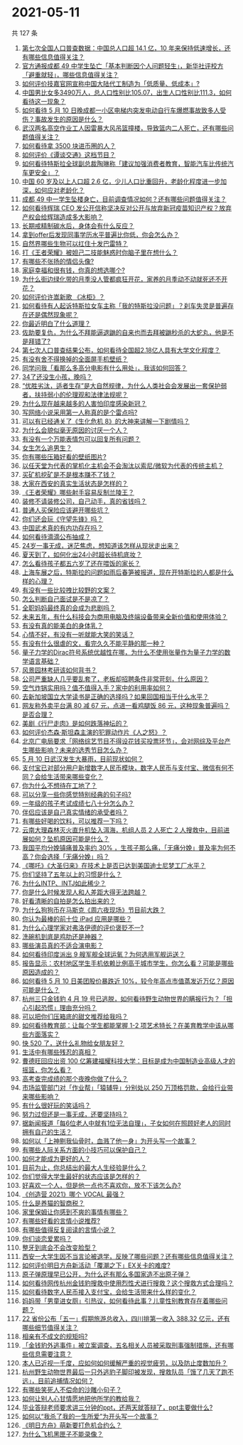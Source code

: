 # 2021-05-11

共 127 条

<!-- BEGIN -->
<!-- 最后更新时间 Tue May 11 2021 14:01:41 GMT+0800 (China Standard Time) -->

1. [第七次全国人口普查数据：中国总人口超 14.1 亿，10
   年来保持低速增长，还有哪些信息值得关注？](https://www.zhihu.com/question/458811096)
2. [官方通报成都 49
   中学生坠亡「基本判断因个人问题轻生」，新华社评校方「避重就轻」，哪些信息值得关注？](https://www.zhihu.com/question/458795206)
3. [如何评价技嘉官网宣称中国大陆代工制造为「低质量、低成本」?](https://www.zhihu.com/question/458796364)
4. [中国男比女多3490万人，总人口性别比105.07，出生人口性别比111.3，如何看待这一现象？](https://www.zhihu.com/question/458812209)
5. [如何看待 5 月 10
   日晚成都一小区电梯内突发电动自行车爆燃事故致多人受伤？事故发生的原因是什么？](https://www.zhihu.com/question/458774852)
6. [武汉两名高空作业工人因雷暴大风吊篮撞楼，导致篮内二人死亡，还有哪些问题值得关注？](https://www.zhihu.com/question/458802058)
7. [如何看待拿 3500 块进币圈的人？](https://www.zhihu.com/question/458207096)
8. [如何评价《谭谈交通》这档节目？](https://www.zhihu.com/question/41467514)
9. [如何看待特斯拉全球副总裁陶琳称「建议加强消费者教育，智能汽车比传统汽车更安全」？](https://www.zhihu.com/question/458706368)
10. [中国 60 岁及以上人口超 2.6
    亿，少儿人口比重回升，老龄化程度进一步加深，如何应对老龄化？](https://www.zhihu.com/question/458814159)
11. [成都 49
    中一学生坠楼身亡，目前调查情况如何？还有哪些问题值得关注？](https://www.zhihu.com/question/458690995)
12. [如何看待辉瑞 CEO
    发公开信称坚决反对公开与放弃新冠疫苗知识产权？放弃产权会给辉瑞造成多大影响？](https://www.zhihu.com/question/458516995)
13. [长期戒精制碳水后，身体会有什么反应？](https://www.zhihu.com/question/368157736)
14. [拿到offer后发现同事学历水平普遍比你低，你会怎么办？](https://www.zhihu.com/question/453425750)
15. [自然界哪些生物可以扛住十发巴雷特？](https://www.zhihu.com/question/458544903)
16. [打《王者荣耀》被妲己二技能魅惑时你脑子里在想什么？](https://www.zhihu.com/question/455738970)
17. [有哪些不张扬的情侣头像?](https://www.zhihu.com/question/330332961)
18. [家庭幸福和很有钱，你真的想选哪个?](https://www.zhihu.com/question/455357456)
19. [为什么街边绿化带的月季没人管都疯狂开花，家养的月季动不动就死还不开花？](https://www.zhihu.com/question/458723730)
20. [如何评价许嵩新歌 《冰柜》？](https://www.zhihu.com/question/458749554)
21. [如何看待有人起诉特斯拉女车主称「我的特斯拉没问题」？刹车失灵是普遍存在还是偶然现象呢？](https://www.zhihu.com/question/458816200)
22. [你最近明白了什么道理？](https://www.zhihu.com/question/431861103)
23. [佐助要复仇，为什么不拜能逼退鼬的自来也而去拜被鼬秒杀的大蛇丸，他是不是拜错了?](https://www.zhihu.com/question/447367718)
24. [第七次人口普查结果公布，如何看待全国超2.18亿人具有大学文化程度？](https://www.zhihu.com/question/458813993)
25. [有没有舍不得换掉的全面屏手机壁纸？](https://www.zhihu.com/question/420662927)
26. [同学问我「看那么多高分电影有什么用处」，我该如何回答？](https://www.zhihu.com/question/445536824)
27. [34了还没生小孩，晚吗？](https://www.zhihu.com/question/455564439)
28. [“优胜劣汰，适者生存”是大自然规律，为什么人类社会会发展出一套保护弱者，扶持弱小的伦理观和法律法规呢？](https://www.zhihu.com/question/458755052)
29. [为什么现在越来越多的人害怕印度感染新冠？](https://www.zhihu.com/question/384288033)
30. [写网络小说采用第一人称真的是个雷点吗?](https://www.zhihu.com/question/457091187)
31. [可以有已经通关了《生化危机 8》的大神来讲解一下剧情吗？](https://www.zhihu.com/question/458226745)
32. [为什么会貌似毫无原因的讨厌一个人？](https://www.zhihu.com/question/30497041)
33. [有没有一个万能表情包可以回复所有问题？](https://www.zhihu.com/question/341311495)
34. [女生怎么追男生？](https://www.zhihu.com/question/20250938)
35. [你有哪些压箱好看的壁纸图片?](https://www.zhihu.com/question/452324718)
36. [以任天堂为代表的掌机化主机会不会淘汰以索尼/微软为代表的传统主机？](https://www.zhihu.com/question/458614608)
37. [买矿机挖矿是不是根本赚不了钱？](https://www.zhihu.com/question/457183375)
38. [大家在西安的真实生活状态是怎样的？](https://www.zhihu.com/question/427334296)
39. [《王者荣耀》哪些射手容易反制兰陵王？](https://www.zhihu.com/question/456201201)
40. [装修不请装修公司，自己动手，真的省钱吗？](https://www.zhihu.com/question/448461605)
41. [普通人买保险应该避开哪些坑？](https://www.zhihu.com/question/302888154)
42. [你们还会玩《守望先锋》吗？](https://www.zhihu.com/question/458654100)
43. [中国武术真的有内功存在吗？](https://www.zhihu.com/question/29086555)
44. [如何看待滴滴公布抽成？](https://www.zhihu.com/question/458266748)
45. [24岁一事无成，迷茫焦虑，想知道该怎样从现状走出来？](https://www.zhihu.com/question/334364126)
46. [夏天到了，如何化出24小时超长待机底妆？](https://www.zhihu.com/question/457028731)
47. [怎么看待孩子都五六岁了还在喂饭的家长？](https://www.zhihu.com/question/458623234)
48. [上海车展之后，特斯拉的问题如雨后春笋被报道，现在开特斯拉的人都是什么样的心理？](https://www.zhihu.com/question/458585086)
49. [有没有一些比较拽比较野的文案？](https://www.zhihu.com/question/441951247)
50. [怎么判断自己面试是不是凉了？](https://www.zhihu.com/question/267849861)
51. [全职妈妈最终真的会成为悲剧吗？](https://www.zhihu.com/question/329912042)
52. [未来五年，有什么科技会为商用电脑及终端设备带来全新价值和使用体验？](https://www.zhihu.com/question/458697197)
53. [有没有真的能美白的身体乳？](https://www.zhihu.com/question/324166860)
54. [心情不好，有没有一听就能大笑的笑话？](https://www.zhihu.com/question/433260931)
55. [有没有什么很虐的文，看完久久不能平静的那一种？](https://www.zhihu.com/question/439845045)
56. [量子力学的Dirac符号系统优越性在哪，为什么不使用张量作为量子力学的数学语言基础？](https://www.zhihu.com/question/57290501)
57. [风景园林考研该如何背书？](https://www.zhihu.com/question/455380895)
58. [公司严重缺人几乎要乱套了，老板却招聘条件非常苛刻，什么原因？](https://www.zhihu.com/question/458077938)
59. [空气炸锅实用吗？值不值得入手？家中的利用率如何？](https://www.zhihu.com/question/60108615)
60. [去新加坡国立大学读书是正确的选择吗？如果回国相当于什么水平？](https://www.zhihu.com/question/415399401)
61. [网友称外卖平台满 80 减 67 元，点进一看鸡腿饭 86
    元，这种现象普遍吗？是否合理？](https://www.zhihu.com/question/458657073)
62. [美剧《行尸走肉》是如何跌落神坛的？](https://www.zhihu.com/question/300658142)
63. [如何评价杰森·斯坦森主演的犯罪动作片《人之怒》？](https://www.zhihu.com/question/457101926)
64. [北京广电局要求「网络综艺节目不得设花钱买投票环节」，会对网综及平台产生哪些影响？未来的选秀节目怎么办？](https://www.zhihu.com/question/458698135)
65. [5 月 10 日武汉发生大暴雨，目前现状如何？](https://www.zhihu.com/question/458694221)
66. [支付宝已对部分用户新增数字人民币模块，数字人民币与支付宝、微信有何不同？会给生活带来哪些变化？](https://www.zhihu.com/question/458640901)
67. [你为什么不想待在工地了？](https://www.zhihu.com/question/278592510)
68. [可以分享一些你感觉特别经典的句子吗?](https://www.zhihu.com/question/456133524)
69. [一年级的孩子考试成绩七八十分怎么办？](https://www.zhihu.com/question/423393543)
70. [伴侣应该是自己真实情绪的承受者吗？](https://www.zhihu.com/question/302561314)
71. [有哪些好喝的饮料，可以推荐一下吗？](https://www.zhihu.com/question/278942720)
72. [云南大理森林灭火直升机坠入洱海，机组人员 2 人死亡 2
    人搜救中，目前进展如何？坠机原因可能是什么？](https://www.zhihu.com/question/458664094)
73. [我国平均分娩镇痛普及率约 30%
    ，生孩子那么痛，「无痛分娩」普及率为何不高？你会选择「无痛分娩」吗？](https://www.zhihu.com/question/458562621)
74. [《哪吒》《大圣归来》在技术上是否已达到美国迪士尼梦工厂水平？](https://www.zhihu.com/question/389058916)
75. [你们坚持了五年以上的习惯是什么？](https://www.zhihu.com/question/439042496)
76. [为什么INTP、INTJ如此稀少？](https://www.zhihu.com/question/357147669)
77. [你是什么时候发现人和人差距大得无法跨越？](https://www.zhihu.com/question/28087919)
78. [好看清晰的自拍是怎么拍出来的？](https://www.zhihu.com/question/267598322)
79. [为什么狗狗币在马斯克《周六夜现场》节目前大跌？](https://www.zhihu.com/question/458505263)
80. [你认为最棒的前十位 iPad 应用是哪些？](https://www.zhihu.com/question/34453138)
81. [为什么心理学家对弗洛伊德的评价褒贬不一?](https://www.zhihu.com/question/458001165)
82. [洗碗机到底是鸡肋还是神器？](https://www.zhihu.com/question/336267047)
83. [哪些演员真的不适合演电影？](https://www.zhihu.com/question/451042144)
84. [如何看待印度派出 9 艘军舰全球运氧？为何选用军舰运送？](https://www.zhihu.com/question/458210866)
85. [报告显示：农村地区学生手机依赖比例高于城市学生，你怎么看？可能是哪些原因造成的？](https://www.zhihu.com/question/458628261)
86. [如何看待 5 月 10 日美团股价暴跌近
    10%，较今年高点市值蒸发近万亿？原因可能是什么？](https://www.zhihu.com/question/458673613)
87. [杭州三只金钱豹 4 月 19
    号已逃脱，如何看待野生动物世界的瞒报行为？「担心引起恐慌」理由充分吗？](https://www.zhihu.com/question/458565862)
88. [可以把你们压箱底的甜文推荐给我吗？](https://www.zhihu.com/question/339160762)
89. [如何看待教育部：让每个学生都能掌握 1-2
    项艺术特长？在美育教学中该从哪些方面落实？](https://www.zhihu.com/question/458077269)
90. [快 520 了，送什么礼物给女朋友好？](https://www.zhihu.com/question/323989785)
91. [生活中有哪些残忍的真相？](https://www.zhihu.com/question/63894266)
92. [曹德旺回应出资 100
    亿筹建福耀科技大学：目标是成为中国制造业高级人才的摇篮，你怎么看？](https://www.zhihu.com/question/458657914)
93. [高考查完成绩的那个夜晚你做了什么？](https://www.zhihu.com/question/455878400)
94. [市场监管部门对「作业帮」「猿辅导」分别处以 250
    万顶格罚款，会给行业带来哪些影响？](https://www.zhihu.com/question/458641505)
95. [有什么很好玩的笑话吗？](https://www.zhihu.com/question/447424141)
96. [努力过但还是一事无成，还要坚持吗？](https://www.zhihu.com/question/458113819)
97. [据新闻报道「每6位老人中就有1位无法自理」，子女如何在照顾好老人的同时拥有自己的生活？](https://www.zhihu.com/question/458666699)
98. [如何以「上神剔我仙骨时，血溅了他一身」为开头写一个故事？](https://www.zhihu.com/question/435874686)
99. [有哪些人际关系方面的小技巧可以保护自己？](https://www.zhihu.com/question/36343659)
100. [如何才能成为更好的人？](https://www.zhihu.com/question/311751275)
101. [目前为止，你总结出的最大人生经验是什么？](https://www.zhihu.com/question/313830485)
102. [你们觉得大学生最好的状态应该是怎样的？](https://www.zhihu.com/question/446765433)
103. [好喜欢一个人，但是他一点也不喜欢你，放不下该怎么办?](https://www.zhihu.com/question/457804417)
104. [《创造营 2021》哪个 VOCAL 最强？](https://www.zhihu.com/question/456380340)
105. [什么是养猫的智商税？](https://www.zhihu.com/question/445480922)
106. [家里保姆让你感到不爽的事情有哪些？](https://www.zhihu.com/question/20554063)
107. [有哪些好看的言情小说推荐?](https://www.zhihu.com/question/378704818)
108. [有哪些值得反复阅读的言情小说？](https://www.zhihu.com/question/356734446)
109. [你们谈恋爱累吗？](https://www.zhihu.com/question/399471584)
110. [整牙到底会不会改变脸型？](https://www.zhihu.com/question/29078408)
111. [西安一大学生因不当言论被退学，反映了哪些问题？还有哪些信息值得关注？](https://www.zhihu.com/question/458572630)
112. [如何评价明日方舟新活动「覆潮之下」EX关卡的难度?](https://www.zhihu.com/question/458535466)
113. [原子弹原理早已公开，为什么还有那么多国家造不出原子弹？](https://www.zhihu.com/question/435554563)
114. [如何看待网传杭州金钱豹搜救中使用烈性犬进行搜救？这个搜救方式合理吗？](https://www.zhihu.com/question/458486742)
115. [如何看待数字人民币接入支付宝，会给生活带来什么样的变化？](https://www.zhihu.com/question/458629505)
116. [妈妈带「男童进女厕」引热议，如何看待此事？儿童性别教育存在着哪些问题？](https://www.zhihu.com/question/458384181)
117. [22 省份公布「五一」假期旅游总收入，四川排第一收入 388.32
     亿元，还有哪些细节值得关注？](https://www.zhihu.com/question/458345276)
118. [相亲有不成文的规矩吗?](https://www.zhihu.com/question/453068049)
119. [「金钱豹外逃事件」被立案调查，五名相关人员被采取刑事强制措施，还有哪些信息需要注意？](https://www.zhihu.com/question/458665171)
120. [本人已近视一千度，应如何如何缓解严重的视觉疲劳，以及防止度数加升？](https://www.zhihu.com/question/450542654)
121. [杭州野生动物世界最后一只外逃豹子脚印被发现，搜救队员「饿了几天了跑不远」，目前追捕情况如何？](https://www.zhihu.com/question/458634493)
122. [有哪些笑死人不偿命的沙雕小句子？](https://www.zhihu.com/question/446274242)
123. [如何让别人心甘情愿地把他所学的教给我？](https://www.zhihu.com/question/38714506)
124. [毕业答辩老师要求讲三分钟的ppt，还两天就答辩了，ppt主要做什么?](https://www.zhihu.com/question/391921734)
125. [如何以“我杀了我的一生所爱”为开头写一个故事？](https://www.zhihu.com/question/454995390)
126. [《明日方舟》萌新要打危机合约么？](https://www.zhihu.com/question/428838411)
127. [为什么飞机黑匣子不能录像？](https://www.zhihu.com/question/458343049)

<!-- END -->
